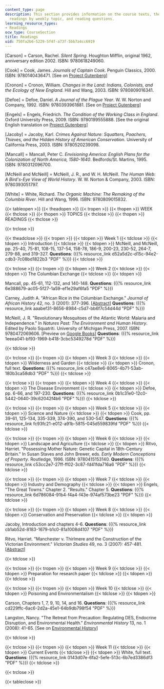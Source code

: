 ```yaml
---
content_type: page
description: This section provides information on the course texts, the schedule of
  readings by weekly topic, and reading questions.
learning_resource_types:
- Readings
ocw_type: CourseSection
title: Readings
uid: 750fa2b6-5229-5f4f-a73f-5bb7a4cc6919
---
```


\[Carson\] = Carson, Rachel. _Silent Spring_. Houghton Mifflin, original 1962, anniversary edition 2002. ISBN: 9780618249060.

\[Cook\] = Cook, James. _Journals of Captain Cook_. Penguin Classics, 2000. ISBN: 9780140436471. \[See on [Project Gutenberg](http://www.gutenberg.org/ebooks/8106)\]

\[Cronon\] = Cronon, William. _Changes in the Land: Indians, Colonists, and the Ecology of New England_. Hill and Wang, 2003. ISBN: 9780809016341.

\[Defoe\] = Defoe, Daniel. _A Journal of the Plague Year_. W. W. Norton and Company, 1992. ISBN: 9780393961881. \[See on [Project Gutenberg](http://www.gutenberg.org/ebooks/376)\]

\[Engels\] = Engels, Friedrich. _The Condition of the Working Class in England_. Oxford University Press, 2009. ISBN: 9780199555888. \[See the original English translation on [Project Gutenberg](http://www.gutenberg.org/ebooks/17306)\]

\[Jacoby\] = Jacoby, Karl. _Crimes Against Nature: Squatters, Poachers, Thieves, and the Hidden History of American Conservation_. University of California Press, 2003. ISBN: 9780520239098.

\[Mancall\] = Mancall, Peter C. _Envisioning America: English Plans for the Colonization of North America, 1580-1640_. Bedfords/St. Martins, 1995. ISBN: 9780312096700.

\[McNeill and McNeill\] = McNeill, J. R., and W. H. McNeill. _The Human Web: A Bird's-Eye View of World History_. W. W. Norton & Company, 2003. ISBN: 9780393051797.

\[White\] = White, Richard. _The Organic Machine: The Remaking of the Columbia River_. Hill and Wang, 1996. ISBN: 9780809015832.

{{< tableopen >}}
{{< theadopen >}}
{{< tropen >}}
{{< thopen >}}
WEEK
{{< thclose >}}
{{< thopen >}}
TOPICS
{{< thclose >}}
{{< thopen >}}
READINGS
{{< thclose >}}

{{< trclose >}}

{{< theadclose >}}
{{< tropen >}}
{{< tdopen >}}
Week 1
{{< tdclose >}}
{{< tdopen >}}
Introduction
{{< tdclose >}}
{{< tdopen >}}
McNeill, and McNeill, pp. 25-40, 75-81, 108-15, 137-54, 158-78, 186-9, 200-23, 230-52, 264-7, 279-88, and 319-327. **Questions**: ({{% resource_link d52a5d2c-d15c-94e2-cdb3-7c08bd1822b3 "PDF" %}})
{{< tdclose >}}

{{< trclose >}}
{{< tropen >}}
{{< tdopen >}}
Week 2
{{< tdclose >}}
{{< tdopen >}}
The Columbian Exchange
{{< tdclose >}}
{{< tdopen >}}


Mancall, pp. 45-61, 112-132, and 140-148. **Questions**: ({{% resource_link 6e388679-ac05-5f27-1a59-ef1e29af6fa5 "PDF" %}})

Carney, Judith A. "African Rice in the Columbian Exchange." _Journal of African History_ 42, no. 3 (2001): 377-396. \[[Abstract](http://www.jstor.org/pss/3647168)\] **Questions**: ({{% resource_link aaabef31-8656-8984-c5d7-bb6f7c54d44d "PDF" %}})

McNeill, J. R. "Revolutionary Mosquitoes of the Atlantic World: Malaria and Independence." In _Natures Past: The Environment and Human History_. Edited by Paolo Squatriti. University of Michigan Press, 2007. ISBN: 9780472069606. \[Preview on [Google Books](http://books.google.com/books?id=UBUeNI7dMk8C&lpg=PP1&pg=PA145#v=onepage&q&f=false)\] **Questions**: ({{% resource_link 1eeea041-bf93-1969-b418-3cbc5349278d "PDF" %}})


{{< tdclose >}}

{{< trclose >}}
{{< tropen >}}
{{< tdopen >}}
Week 3
{{< tdclose >}}
{{< tdopen >}}
Wilderness and Garden
{{< tdclose >}}
{{< tdopen >}}
Cronon, full text. **Questions**: ({{% resource_link c47ae8e6-8065-4b71-53ab-180b3ca58db3 "PDF" %}})
{{< tdclose >}}

{{< trclose >}}
{{< tropen >}}
{{< tdopen >}}
Week 4
{{< tdclose >}}
{{< tdopen >}}
The Disease Environment
{{< tdclose >}}
{{< tdopen >}}
Defoe, pp. 6-66, and 197-230. **Questions**: ({{% resource_link 0b1c31e0-12c0-5442-0640-39c62042f4b6 "PDF" %}})
{{< tdclose >}}

{{< trclose >}}
{{< tropen >}}
{{< tdopen >}}
Week 5
{{< tdclose >}}
{{< tdopen >}}
Science and Nature
{{< tdclose >}}
{{< tdopen >}}
Cook, pp. 39-61, 125-134, 335-339, 374-390, and 530-547. **Questions**: ({{% resource_link fc93fc21-e012-a91b-5815-045d559839fd "PDF" %}})
{{< tdclose >}}

{{< trclose >}}
{{< tropen >}}
{{< tdopen >}}
Week 6
{{< tdclose >}}
{{< tdopen >}}
Landscape and Agriculture
{{< tdclose >}}
{{< tdopen >}}
Ritvo, Harriet. "Possessing Mother Nature: Genetic Capital in 18th-Century Britain." In Susan Staves and John Brewer, eds. _Early Modern Conceptions of Property_. Routledge, 1996. ISBN: 9780415153140. **Questions**: ({{% resource_link c53cc2e7-27ff-ff02-3c87-fd41fda716a6 "PDF" %}})
{{< tdclose >}}

{{< trclose >}}
{{< tropen >}}
{{< tdopen >}}
Week 7
{{< tdclose >}}
{{< tdopen >}}
Industry and Demography
{{< tdclose >}}
{{< tdopen >}}
Engels, "The Great Towns." Chapter 2. "Results." Chapter 5. **Questions**: ({{% resource_link 6d786084-91b4-f4a4-f43e-974af573be23 "PDF" %}})
{{< tdclose >}}

{{< trclose >}}
{{< tropen >}}
{{< tdopen >}}
Week 8
{{< tdclose >}}
{{< tdopen >}}
Conservation and Preservation
{{< tdclose >}}
{{< tdopen >}}


Jacoby, Introduction and chapters 4-6. **Questions**: ({{% resource_link cb1ab52d-8183-1679-b1c0-81a1008d4107 "PDF" %}})

Ritvo, Harriet. "Manchester v. Thirlmere and the Construction of the Victorian Environment." _Victorian Studies_ 49, no. 3 (2007): 457-481. \[[Abstract](http://www.jstor.org/pss/4626330)\]


{{< tdclose >}}

{{< trclose >}}
{{< tropen >}}
{{< tdopen >}}
Week 9
{{< tdclose >}}
{{< tdopen >}}
Preparation for research paper
{{< tdclose >}}
{{< tdopen >}}
 
{{< tdclose >}}

{{< trclose >}}
{{< tropen >}}
{{< tdopen >}}
Week 10
{{< tdclose >}}
{{< tdopen >}}
Poisoning and Environmentalism
{{< tdclose >}}
{{< tdopen >}}


Carson, Chapters 1, 7, 9, 10, 14, and 16. **Questions**: ({{% resource_link cd229ffc-6ac6-2d2a-45e1-64b9db798f54 "PDF" %}})

Langston, Nancy. "The Retreat from Precaution: Regulating DES, Endocrine Disruption, and Environmental Health." _Environmental History_ 13, no. 1 (2008): 41-65. \[See on [Environmental History](https://academic.oup.com/envhis/article/13/1/41/423480)\]


{{< tdclose >}}

{{< trclose >}}
{{< tropen >}}
{{< tdopen >}}
Week 11
{{< tdclose >}}
{{< tdopen >}}
Current Events
{{< tdclose >}}
{{< tdopen >}}
White, full text. **Questions**: ({{% resource_link 0143d07e-6fa2-5efe-513c-6b7ed3386df3 "PDF" %}})
{{< tdclose >}}

{{< trclose >}}

{{< tableclose >}}
